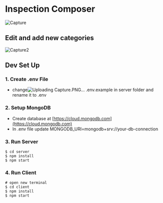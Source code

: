 # Inspection Composer

![Capture](https://github.com/gahmee/Inspection-Composer/assets/69001161/7ee69a5b-d28b-48f4-933d-a5e88d0939a1)

## Edit and add new categories

![Capture2](https://github.com/gahmee/Inspection-Composer/assets/69001161/fe61c921-2582-4cfb-985f-e13b142e2b45)


## Dev Set Up
### 1. Create .env File

- change![Uploading Capture.PNG…]()
 .env.example in server folder and rename it to .env

### 2. Setup MongoDB

  - Create database at [https://cloud.mongodb.com](https://cloud.mongodb.com)
  - In .env file update MONGODB_URI=mongodb+srv://your-db-connection

### 3. Run Server

```
$ cd server
$ npm install
$ npm start
```

### 4. Run Client

```
# open new terminal
$ cd client
$ npm install
$ npm start
```

